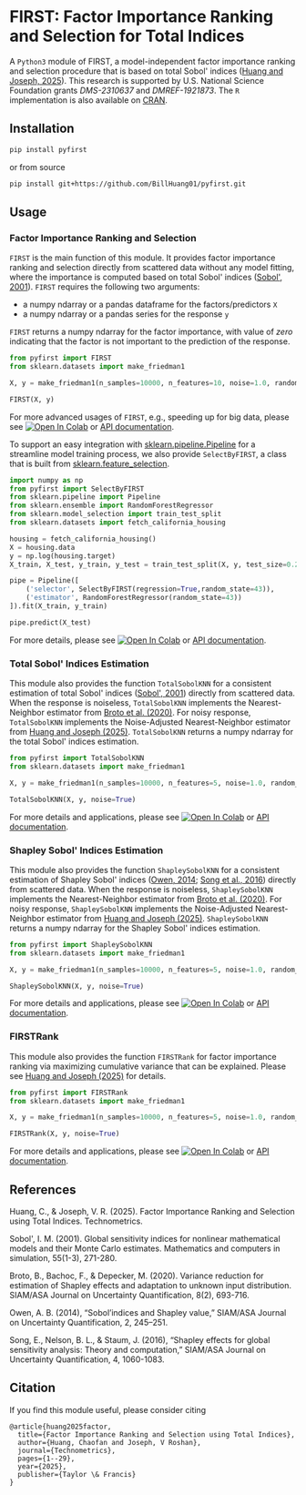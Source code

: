 # FIRST: Factor Importance Ranking and Selection for Total Indices

A ``Python3`` module of FIRST, a model-independent factor importance ranking and selection procedure that is based on total Sobol' indices ([Huang and Joseph, 2025][1]). This research is supported by U.S. National Science Foundation grants *DMS-2310637* and *DMREF-1921873*. The ``R`` implementation is also available on [CRAN][2]. 

## Installation

```bash
pip install pyfirst
```

or from source

```bash
pip install git+https://github.com/BillHuang01/pyfirst.git
```

## Usage

### Factor Importance Ranking and Selection

``FIRST`` is the main function of this module. It provides factor importance ranking and selection directly from scattered data without any model fitting, where the importance is computed based on total Sobol' indices ([Sobol', 2001][5]). ``FIRST`` requires the following two arguments:
- a numpy ndarray or a pandas dataframe for the factors/predictors ``X`` 
- a numpy ndarray or a pandas series for the response ``y`` 

``FIRST`` returns a numpy ndarray for the factor importance, with value of *zero* indicating that the factor is not important to the prediction of the response.   

```python
from pyfirst import FIRST
from sklearn.datasets import make_friedman1

X, y = make_friedman1(n_samples=10000, n_features=10, noise=1.0, random_state=43)

FIRST(X, y)
```
For more advanced usages of ``FIRST``, e.g., speeding up for big data, please see [![Open In Colab](https://colab.research.google.com/assets/colab-badge.svg)][7] or [API documentation][10].

To support an easy integration with [sklearn.pipeline.Pipeline][3] for a streamline model training process, we also provide ``SelectByFIRST``, a class that is built from [sklearn.feature_selection][4].

```python
import numpy as np
from pyfirst import SelectByFIRST
from sklearn.pipeline import Pipeline
from sklearn.ensemble import RandomForestRegressor
from sklearn.model_selection import train_test_split
from sklearn.datasets import fetch_california_housing

housing = fetch_california_housing()
X = housing.data
y = np.log(housing.target)
X_train, X_test, y_train, y_test = train_test_split(X, y, test_size=0.2, random_state=43)

pipe = Pipeline([
    ('selector', SelectByFIRST(regression=True,random_state=43)),
    ('estimator', RandomForestRegressor(random_state=43))
]).fit(X_train, y_train)

pipe.predict(X_test)
```
For more details, please see [![Open In Colab](https://colab.research.google.com/assets/colab-badge.svg)][8] or [API documentation][11]. 

### Total Sobol' Indices Estimation

This module also provides the function ``TotalSobolKNN`` for a consistent estimation of total Sobol' indices ([Sobol', 2001][5]) directly from scattered data. When the response is noiseless, ``TotalSobolKNN`` implements the Nearest-Neighbor estimator from [Broto et al. (2020)][6]. For noisy response, ``TotalSobolKNN`` implements the Noise-Adjusted Nearest-Neighbor estimator from [Huang and Joseph (2025)][1]. ``TotalSobolKNN`` returns a numpy ndarray for the total Sobol' indices estimation.

```python
from pyfirst import TotalSobolKNN
from sklearn.datasets import make_friedman1

X, y = make_friedman1(n_samples=10000, n_features=5, noise=1.0, random_state=43)

TotalSobolKNN(X, y, noise=True)
```
For more details and applications, please see [![Open In Colab](https://colab.research.google.com/assets/colab-badge.svg)][9] or [API documentation][12]. 

### Shapley Sobol' Indices Estimation

This module also provides the function ``ShapleySobolKNN`` for a consistent estimation of Shapley Sobol' indices ([Owen, 2014][16]; [Song et al., 2016][17]) directly from scattered data. When the response is noiseless, ``ShapleySobolKNN`` implements the Nearest-Neighbor estimator from [Broto et al. (2020)][6]. For noisy response, ``ShapleySobolKNN`` implements the Noise-Adjusted Nearest-Neighbor estimator from [Huang and Joseph (2025)][1]. ``ShapleySobolKNN`` returns a numpy ndarray for the Shapley Sobol' indices estimation.

```python
from pyfirst import ShapleySobolKNN
from sklearn.datasets import make_friedman1

X, y = make_friedman1(n_samples=10000, n_features=5, noise=1.0, random_state=43)

ShapleySobolKNN(X, y, noise=True)
```
For more details and applications, please see [![Open In Colab](https://colab.research.google.com/assets/colab-badge.svg)][14] or [API documentation][15]. 

### FIRSTRank

This module also provides the function ``FIRSTRank`` for factor importance ranking via maximizing cumulative variance that can be explained. Please see [Huang and Joseph (2025)][1] for details.

```python
from pyfirst import FIRSTRank
from sklearn.datasets import make_friedman1

X, y = make_friedman1(n_samples=10000, n_features=5, noise=1.0, random_state=43)

FIRSTRank(X, y, noise=True)
```
For more details and applications, please see [![Open In Colab](https://colab.research.google.com/assets/colab-badge.svg)][18] or [API documentation][19]. 

## References

Huang, C., & Joseph, V. R. (2025). Factor Importance Ranking and Selection using Total Indices. Technometrics.

Sobol', I. M. (2001). Global sensitivity indices for nonlinear mathematical models and their Monte Carlo estimates. Mathematics and computers in simulation, 55(1-3), 271-280.

Broto, B., Bachoc, F., & Depecker, M. (2020). Variance reduction for estimation of Shapley effects and adaptation to unknown input distribution. SIAM/ASA Journal on Uncertainty Quantification, 8(2), 693-716.

Owen, A. B. (2014), “Sobol’indices and Shapley value,” SIAM/ASA Journal on Uncertainty Quantification, 2, 245–251.

Song, E., Nelson, B. L., & Staum, J. (2016), “Shapley effects for global sensitivity analysis: Theory and computation,” SIAM/ASA Journal on Uncertainty Quantification, 4, 1060-1083.

## Citation

If you find this module useful, please consider citing 

```
@article{huang2025factor,
  title={Factor Importance Ranking and Selection using Total Indices},
  author={Huang, Chaofan and Joseph, V Roshan},
  journal={Technometrics},
  pages={1--29},
  year={2025},
  publisher={Taylor \& Francis}
}
```


[1]:https://www.tandfonline.com/doi/full/10.1080/00401706.2025.2483531
[2]:https://cran.r-project.org/web/packages/first/index.html
[3]:https://scikit-learn.org/stable/modules/generated/sklearn.pipeline.Pipeline.html
[4]: https://scikit-learn.org/stable/modules/feature_selection.html
[5]: https://www.sciencedirect.com/science/article/pii/S0378475400002706
[6]: https://epubs.siam.org/doi/10.1137/18M1234631
[7]: https://colab.research.google.com/github/BillHuang01/pyfirst/blob/main/docs/FIRST.ipynb
[8]: https://colab.research.google.com/github/BillHuang01/pyfirst/blob/main/docs/SelectByFIRST.ipynb
[9]: https://colab.research.google.com/github/BillHuang01/pyfirst/blob/main/docs/TotalSobolKNN.ipynb
[10]: https://pyfirst.readthedocs.io/en/latest/autoapi/pyfirst/index.html#pyfirst.FIRST
[11]: https://pyfirst.readthedocs.io/en/latest/autoapi/pyfirst/index.html#pyfirst.SelectByFIRST
[12]: https://pyfirst.readthedocs.io/en/latest/autoapi/pyfirst/index.html#pyfirst.TotalSobolKNN
[13]: https://pyfirst.readthedocs.io/
[14]: https://colab.research.google.com/github/BillHuang01/pyfirst/blob/main/docs/ShapleySobolKNN.ipynb
[15]: https://pyfirst.readthedocs.io/en/latest/autoapi/pyfirst/index.html#pyfirst.ShapleySobolKNN
[16]: https://epubs.siam.org/doi/10.1137/130936233
[17]: https://epubs.siam.org/doi/10.1137/15M1048070
[18]: https://colab.research.google.com/github/BillHuang01/pyfirst/blob/main/docs/FIRSTRank.ipynb
[19]: https://pyfirst.readthedocs.io/en/latest/autoapi/pyfirst/index.html#pyfirst.FIRSTRank